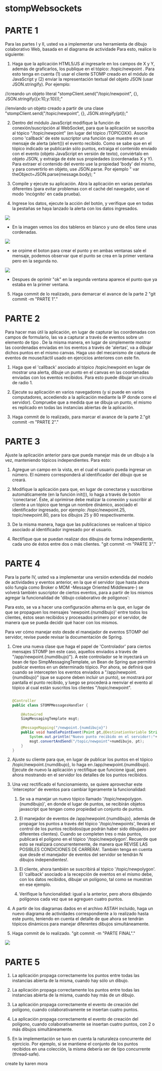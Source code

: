 # stompWebsockets

# PARTE 1	
Para las partes I y II, usted va a implementar una herramienta de dibujo colaborativo Web, basada en el diagrama de actividade Para esto, realice lo siguiente:

1. Haga que la aplicación HTML5/JS al ingresarle en los campos de X y Y, además de graficarlos, los publique en el tópico: /topic/newpoint . Para esto tenga en cuenta (1) usar el cliente STOMP creado en el módulo de JavaScript y (2) enviar la representación textual del objeto JSON (usar JSON.stringify). Por ejemplo:
	
//creando un objeto literal "stompClient.send("/topic/newpoint", {}, JSON.stringify({x:10,y:10}));"

//enviando un objeto creado a partir de una clase "stompClient.send("/topic/newpoint", {}, JSON.stringify(pt));"

2. Dentro del módulo JavaScript modifique la función de conexión/suscripción al WebSocket, para que la aplicación se suscriba al tópico "/topic/newpoint" (en lugar del tópico /TOPICOXX). Asocie como 'callback' de este suscriptor una función que muestre en un mensaje de alerta (alert()) el evento recibido. Como se sabe que en el tópico indicado se publicarán sólo puntos, extraiga el contenido enviado con el evento (objeto JavaScript en versión de texto), conviértalo en objeto JSON, y extraiga de éste sus propiedades (coordenadas X y Y). Para extraer el contenido del evento use la propiedad 'body' del mismo, y para convertirlo en objeto, use JSON.parse. Por ejemplo " var theObject=JSON.parse(message.body); "

3. Compile y ejecute su aplicación. Abra la aplicación en varias pestañas diferentes (para evitar problemas con el caché del navegador, use el modo 'incógnito' en cada prueba).

4. Ingrese los datos, ejecute la acción del botón, y verifique que en todas la pestañas se haya lanzado la alerta con los datos ingresados.


![](img/parte1.1.png)
- En la imagen vemos los dos tableros en blanco y uno de ellos tiene unas cordenadas.

![](img/parte1.2.png)
- se orpime el boton para crear el punto y en ambas ventanas sale el mensaje, podemos observar que el punto se crea en la primer ventana pero en la segunda no.

![](img/parte1.3.png)
- Despues de oprimir "ok" en la segunda ventana aparece el punto que ya estaba en la primer ventana.

5. Haga commit de lo realizado, para demarcar el avance de la parte 2 "git commit -m "PARTE 1"."

# PARTE 2

Para hacer mas útil la aplicación, en lugar de capturar las coordenadas con campos de formulario, las va a capturar a través de eventos sobre un elemento de tipo <canvas>. De la misma manera, en lugar de simplemente mostrar las coordenadas enviadas en los eventos a través de 'alertas', va a dibujar dichos puntos en el mismo canvas. Haga uso del mecanismo de captura de eventos de mouse/táctil usado en ejercicios anteriores con este fin.

1. Haga que el 'callback' asociado al tópico /topic/newpoint en lugar de mostrar una alerta, dibuje un punto en el canvas en las coordenadas enviadas con los eventos recibidos. Para esto puede dibujar un círculo de radio 1.

2. Ejecute su aplicación en varios navegadores (y si puede en varios computadores, accediendo a la aplicación mediante la IP donde corre el servidor). Compruebe que a medida que se dibuja un punto, el mismo es replicado en todas las instancias abiertas de la aplicación.

3. Haga commit de lo realizado, para marcar el avance de la parte 2."git commit -m "PARTE 2"."

# PARTE 3

Ajuste la aplicación anterior para que pueda manejar más de un dibujo a la vez, manteniendo tópicos independientes. Para esto:

1. Agregue un campo en la vista, en el cual el usuario pueda ingresar un número. El número corresponderá al identificador del dibujo que se creará.

2. Modifique la aplicación para que, en lugar de conectarse y suscribirse automáticamente (en la función init()), lo haga a través de botón 'conectarse'. Éste, al oprimirse debe realizar la conexión y suscribir al cliente a un tópico que tenga un nombre dinámico, asociado el identificador ingresado, por ejemplo: /topic/newpoint.25, topic/newpoint.80, para los dibujos 25 y 80 respectivamente.

3. De la misma manera, haga que las publicaciones se realicen al tópico asociado al identificador ingresado por el usuario.

4. Rectifique que se puedan realizar dos dibujos de forma independiente, cada uno de éstos entre dos o más clientes. "git commit -m "PARTE 3"."

# PARTE 4

Para la parte IV, usted va a implementar una versión extendida del modelo de actividades y eventos anterior, en la que el servidor (que hasta ahora sólo fungía como Broker o MOM -Message Oriented Middleware-) se volverá también suscriptor de ciertos eventos, para a partir de los mismos agregar la funcionalidad de 'dibujo colaborativo de polígonos':

Para esto, se va a hacer una configuración alterna en la que, en lugar de que se propaguen los mensajes 'newpoint.{numdibujo}' entre todos los clientes, éstos sean recibidos y procesados primero por el servidor, de manera que se pueda decidir qué hacer con los mismos.

Para ver cómo manejar esto desde el manejador de eventos STOMP del servidor, revise puede revisar la documentación de Spring.

1. Cree una nueva clase que haga el papel de 'Controlador' para ciertos mensajes STOMP (en este caso, aquellos enviados a través de "/app/newpoint.{numdibujo}"). A este controlador se le inyectará un bean de tipo SimpMessagingTemplate, un Bean de Spring que permitirá publicar eventos en un determinado tópico. Por ahora, se definirá que cuando se intercepten los eventos enviados a "/app/newpoint.{numdibujo}" (que se supone deben incluir un punto), se mostrará por pantalla el punto recibido, y luego se procederá a reenviar el evento al tópico al cual están suscritos los clientes "/topic/newpoint".

	```java
	
	@Controller
	public class STOMPMessagesHandler {
		
		@Autowired
		SimpMessagingTemplate msgt;
	    
		@MessageMapping("/newpoint.{numdibujo}")    
		public void handlePointEvent(Point pt,@DestinationVariable String numdibujo) throws Exception {
			System.out.println("Nuevo punto recibido en el servidor!:"+pt);
			msgt.convertAndSend("/topic/newpoint"+numdibujo, pt);
		}
	}

	```
2. Ajuste su cliente para que, en lugar de publicar los puntos en el tópico /topic/newpoint.{numdibujo}, lo haga en /app/newpoint.{numdibujo}. Ejecute de nuevo la aplicación y rectifique que funcione igual, pero ahora mostrando en el servidor los detalles de los puntos recibidos.

3. Una vez rectificado el funcionamiento, se quiere aprovechar este 'interceptor' de eventos para cambiar ligeramente la funcionalidad:
	1. Se va a manejar un nuevo tópico llamado '/topic/newpolygon.{numdibujo}', en donde el lugar de puntos, se recibirán objetos javascript que tengan como propiedad un conjunto de puntos.

	2. El manejador de eventos de /app/newpoint.{numdibujo}, además de propagar los puntos a través del tópico '/topic/newpoints', llevará el control de los puntos recibidos(que podrán haber sido dibujados por diferentes clientes). Cuando se completen tres o más puntos, publicará el polígono en el tópico '/topic/newpolygon'. Recuerde que esto se realizará concurrentemente, de manera que REVISE LAS POSIBLES CONDICIONES DE CARRERA!. También tenga en cuenta que desde el manejador de eventos del servidor se tendrán N dibujos independientes!.

	3. El cliente, ahora también se suscribirá al tópico '/topic/newpolygon'. El 'callback' asociado a la recepción de eventos en el mismo debe, con los datos recibidos, dibujar un polígono, tal como se muestran en ese ejemplo.

	4. Verifique la funcionalidad: igual a la anterior, pero ahora dibujando polígonos cada vez que se agreguen cuatro puntos.

4. A partir de los diagramas dados en el archivo ASTAH incluido, haga un nuevo diagrama de actividades correspondiente a lo realizado hasta este punto, teniendo en cuenta el detalle de que ahora se tendrán tópicos dinámicos para manejar diferentes dibujos simultáneamente.

5. Haga commit de lo realizado. "git commit -m "PARTE FINAL"."


![](img/cuadrilateros.png)

# PARTE 5

1. La aplicación propaga correctamente los puntos entre todas las instancias abierta de la misma, cuando hay sólo un dibujo.

2. La aplicación propaga correctamente los puntos entre todas las instancias abierta de la misma, cuando hay más de un dibujo.

3. La aplicación propaga correctamente el evento de creación del polígono, cuando colaborativamente se insertan cuatro puntos.

4. La aplicación propaga correctamente el evento de creación del polígono, cuando colaborativamente se insertan cuatro puntos, con 2 o más dibujos simultáneamente.

5. En la implementación se tuvo en cuenta la naturaleza concurrente del ejercicio. Por ejemplo, si se mantiene el conjunto de los puntos recibidos en una colección, la misma debería ser de tipo concurrente (thread-safe).


create by karen mora
